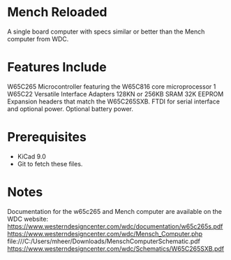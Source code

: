 # Mench Reloaded

A single board computer with specs similar or better than the Mench computer from WDC.

Features Include
======
W65C265 Microcontroller featuring the W65C816 core microprocessor
1 W65C22 Versatile Interface Adapters
128KN or 256KB SRAM
32K EEPROM
Expansion headers that match the W65C265SXB.
FTDI for serial interface and optional power.
Optional battery power.

Prerequisites
======
* KiCad 9.0
* Git to fetch these files.

Notes
======
Documentation for the w65c265 and Mench computer are available on the WDC website:
https://www.westerndesigncenter.com/wdc/documentation/w65c265s.pdf
https://www.westerndesigncenter.com/wdc/Mensch_Computer.php
file:///C:/Users/mheer/Downloads/MenschComputerSchematic.pdf
https://www.westerndesigncenter.com/wdc/Schematics/W65C265SXB.pdf
